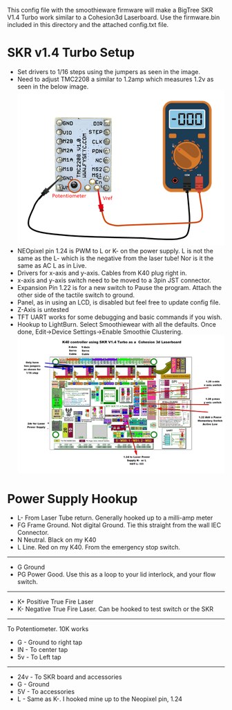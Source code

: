 This config file with the smoothieware firmware will make a BigTree SKR V1.4 Turbo work similar to a Cohesion3d Laserboard. Use the firmware.bin included in this directory and the attached config.txt file. 

# SKR v1.4 Turbo Setup
* Set drivers to 1/16 steps using the jumpers as seen in the image.
* Need to adjust TMC2208 a similar to 1.2amp which measures 1.2v as seen in the below image.   
![Setting Current](TMC2208-current-setting.png)   
* NEOpixel pin 1.24 is PWM to L or K- on the power supply. L is not the same as the L- which is the negative from the laser tube! Nor is it the same as AC L as in Live.  
* Drivers for x-axis and y-axis. Cables from K40 plug right in.
* x-axis and y-axis switch need to be moved to a 3pin JST connector. 
* Expansion Pin 1.22 is for a new switch to Pause the program. Attach the other side of the tactile switch to ground.
* Panel, as in using an LCD, is disabled but feel free to update config file.
* Z-Axis is untested   
* TFT UART works for some debugging and basic commands if you wish. 
* Hookup to LightBurn. Select Smoothiewear with all the defaults. Once done, Edit->Device Settings->Enable Smoothie Clustering.   
![wiring Diagram](SKR-V1.4-Turbo-pinout-for-K40-Cohesion3d.jpg)   

# Power Supply Hookup
* L-   From Laser Tube return. Generally hooked up to a milli-amp meter
* FG   Frame Ground. Not digital Ground. Tie this straight from the wall IEC Connector.
* N    Neutral. Black on my K40
* L    Line. Red on my K40. From the emergency stop switch.
---
* G Ground
* PG Power Good. Use this as a loop to your lid interlock, and your flow switch.
---   
* K+ Positive True Fire Laser
* K- Negative True Fire Laser. Can be hooked to test switch or the SKR    
---
To Potentiometer. 10K works
* G  -  Ground to right tap
* IN - To center tap
* 5v - To Left tap
---
* 24v - To SKR board and accessories
* G - Ground
* 5V - To accessories
* L - Same as K-. I hooked mine up to the Neopixel pin, 1.24